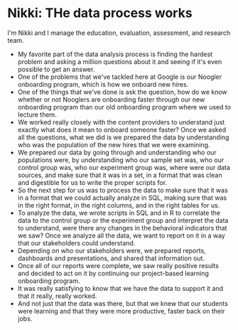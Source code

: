 # Nikki: THe data process works

I'm Nikki and I manage the education, evaluation, assessment, and research team.
- My favorite part of the data analysis process is finding the hardest problem and asking a million questions about it and seeing if it's even possible to get an answer.
- One of the problems that we've tackled here at Google is our Noogler onboarding program, which is how we onboard new hires.
- One of the things that we've done is ask the question, how do we know whether or not Nooglers are onboarding faster through our new onboarding program than our old onboarding program where we used to lecture them.
- We worked really closely with the content providers to understand just exactly what does it mean to onboard someone faster? Once we asked all the questions, what we did is we prepared the data by understanding who was the population of the new hires that we were examining.
- We prepared our data by going through and understanding who our populations were, by understanding who our sample set was, who our control group was, who our experiment group was, where were our data sources, and make sure that it was in a set, in a format that was clean and digestible for us to write the proper scripts for.
- So the next step for us was to process the data to make sure that it was in a format that we could actually analyze in SQL, making sure that was in the right format, in the right columns, and in the right tables for us.
- To analyze the data, we wrote scripts in SQL and in R to correlate the data to the control group or the experiment group and interpret the data to understand, were there any changes in the behavioral indicators that we saw? Once we analyze all the data, we want to report on it in a way that our stakeholders could understand.
- Depending on who our stakeholders were, we prepared reports, dashboards and presentations, and shared that information out.
- Once all of our reports were complete, we saw really positive results and decided to act on it by continuing our project-based learning onboarding program.
- It was really satisfying to know that we have the data to support it and that it really, really worked.
- And not just that the data was there, but that we knew that our students were learning and that they were more productive, faster back on their jobs.
